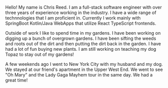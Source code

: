 Hello! My name is Chris Reed. I am a full-stack software engineer with over three years of experience working in the industry. I have a wide range of technnologies that I am proficient in. Currently I work mainly with SpringBoot Kotlin/Java WebApps that utilize React TypeScript frontends. 

Outside of work I like to spend time in my gardens. I have been working on digging up a bunch of overgrown gardens. I have been sifting the weeds and roots out of the dirt and then putting the dirt back in the garden. I have had a lot of fun buying new plants. I am still working on teaching my dog Topaz to stay out of my gardens!

A few weekends ago I went to New York City with my husband and my dog. We stayed at our friend's apartment in the Upper West End. We went to see "Oh Mary" and the Lady Gaga Mayhem tour in the same day. We had a great time!